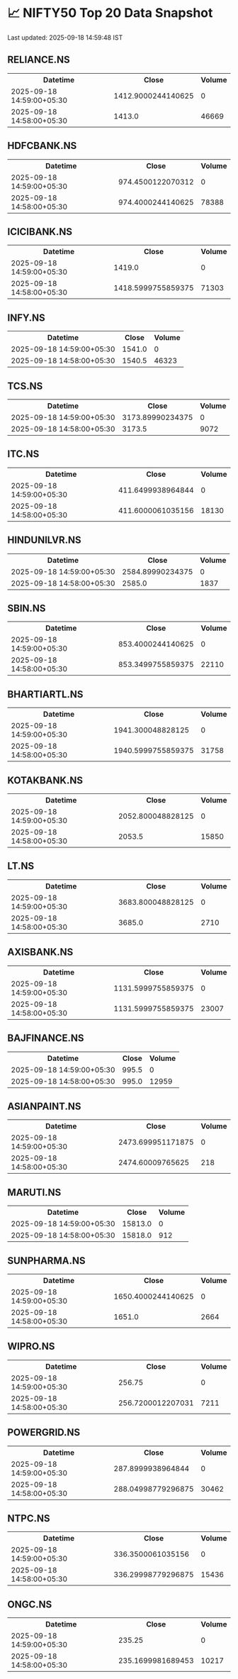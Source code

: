 # 📈 NIFTY50 Top 20 Data Snapshot

Last updated: 2025-09-18 14:59:48 IST

## RELIANCE.NS

<table>
  <tr><th>Datetime</th><th>Close</th><th>Volume</th></tr>
  <tr><td>2025-09-18 14:59:00+05:30</td><td>1412.9000244140625</td><td>0</td></tr>
  <tr><td>2025-09-18 14:58:00+05:30</td><td>1413.0</td><td>46669</td></tr>
</table>

## HDFCBANK.NS

<table>
  <tr><th>Datetime</th><th>Close</th><th>Volume</th></tr>
  <tr><td>2025-09-18 14:59:00+05:30</td><td>974.4500122070312</td><td>0</td></tr>
  <tr><td>2025-09-18 14:58:00+05:30</td><td>974.4000244140625</td><td>78388</td></tr>
</table>

## ICICIBANK.NS

<table>
  <tr><th>Datetime</th><th>Close</th><th>Volume</th></tr>
  <tr><td>2025-09-18 14:59:00+05:30</td><td>1419.0</td><td>0</td></tr>
  <tr><td>2025-09-18 14:58:00+05:30</td><td>1418.5999755859375</td><td>71303</td></tr>
</table>

## INFY.NS

<table>
  <tr><th>Datetime</th><th>Close</th><th>Volume</th></tr>
  <tr><td>2025-09-18 14:59:00+05:30</td><td>1541.0</td><td>0</td></tr>
  <tr><td>2025-09-18 14:58:00+05:30</td><td>1540.5</td><td>46323</td></tr>
</table>

## TCS.NS

<table>
  <tr><th>Datetime</th><th>Close</th><th>Volume</th></tr>
  <tr><td>2025-09-18 14:59:00+05:30</td><td>3173.89990234375</td><td>0</td></tr>
  <tr><td>2025-09-18 14:58:00+05:30</td><td>3173.5</td><td>9072</td></tr>
</table>

## ITC.NS

<table>
  <tr><th>Datetime</th><th>Close</th><th>Volume</th></tr>
  <tr><td>2025-09-18 14:59:00+05:30</td><td>411.6499938964844</td><td>0</td></tr>
  <tr><td>2025-09-18 14:58:00+05:30</td><td>411.6000061035156</td><td>18130</td></tr>
</table>

## HINDUNILVR.NS

<table>
  <tr><th>Datetime</th><th>Close</th><th>Volume</th></tr>
  <tr><td>2025-09-18 14:59:00+05:30</td><td>2584.89990234375</td><td>0</td></tr>
  <tr><td>2025-09-18 14:58:00+05:30</td><td>2585.0</td><td>1837</td></tr>
</table>

## SBIN.NS

<table>
  <tr><th>Datetime</th><th>Close</th><th>Volume</th></tr>
  <tr><td>2025-09-18 14:59:00+05:30</td><td>853.4000244140625</td><td>0</td></tr>
  <tr><td>2025-09-18 14:58:00+05:30</td><td>853.3499755859375</td><td>22110</td></tr>
</table>

## BHARTIARTL.NS

<table>
  <tr><th>Datetime</th><th>Close</th><th>Volume</th></tr>
  <tr><td>2025-09-18 14:59:00+05:30</td><td>1941.300048828125</td><td>0</td></tr>
  <tr><td>2025-09-18 14:58:00+05:30</td><td>1940.5999755859375</td><td>31758</td></tr>
</table>

## KOTAKBANK.NS

<table>
  <tr><th>Datetime</th><th>Close</th><th>Volume</th></tr>
  <tr><td>2025-09-18 14:59:00+05:30</td><td>2052.800048828125</td><td>0</td></tr>
  <tr><td>2025-09-18 14:58:00+05:30</td><td>2053.5</td><td>15850</td></tr>
</table>

## LT.NS

<table>
  <tr><th>Datetime</th><th>Close</th><th>Volume</th></tr>
  <tr><td>2025-09-18 14:59:00+05:30</td><td>3683.800048828125</td><td>0</td></tr>
  <tr><td>2025-09-18 14:58:00+05:30</td><td>3685.0</td><td>2710</td></tr>
</table>

## AXISBANK.NS

<table>
  <tr><th>Datetime</th><th>Close</th><th>Volume</th></tr>
  <tr><td>2025-09-18 14:59:00+05:30</td><td>1131.5999755859375</td><td>0</td></tr>
  <tr><td>2025-09-18 14:58:00+05:30</td><td>1131.5999755859375</td><td>23007</td></tr>
</table>

## BAJFINANCE.NS

<table>
  <tr><th>Datetime</th><th>Close</th><th>Volume</th></tr>
  <tr><td>2025-09-18 14:59:00+05:30</td><td>995.5</td><td>0</td></tr>
  <tr><td>2025-09-18 14:58:00+05:30</td><td>995.0</td><td>12959</td></tr>
</table>

## ASIANPAINT.NS

<table>
  <tr><th>Datetime</th><th>Close</th><th>Volume</th></tr>
  <tr><td>2025-09-18 14:59:00+05:30</td><td>2473.699951171875</td><td>0</td></tr>
  <tr><td>2025-09-18 14:58:00+05:30</td><td>2474.60009765625</td><td>218</td></tr>
</table>

## MARUTI.NS

<table>
  <tr><th>Datetime</th><th>Close</th><th>Volume</th></tr>
  <tr><td>2025-09-18 14:59:00+05:30</td><td>15813.0</td><td>0</td></tr>
  <tr><td>2025-09-18 14:58:00+05:30</td><td>15818.0</td><td>912</td></tr>
</table>

## SUNPHARMA.NS

<table>
  <tr><th>Datetime</th><th>Close</th><th>Volume</th></tr>
  <tr><td>2025-09-18 14:59:00+05:30</td><td>1650.4000244140625</td><td>0</td></tr>
  <tr><td>2025-09-18 14:58:00+05:30</td><td>1651.0</td><td>2664</td></tr>
</table>

## WIPRO.NS

<table>
  <tr><th>Datetime</th><th>Close</th><th>Volume</th></tr>
  <tr><td>2025-09-18 14:59:00+05:30</td><td>256.75</td><td>0</td></tr>
  <tr><td>2025-09-18 14:58:00+05:30</td><td>256.7200012207031</td><td>7211</td></tr>
</table>

## POWERGRID.NS

<table>
  <tr><th>Datetime</th><th>Close</th><th>Volume</th></tr>
  <tr><td>2025-09-18 14:59:00+05:30</td><td>287.8999938964844</td><td>0</td></tr>
  <tr><td>2025-09-18 14:58:00+05:30</td><td>288.04998779296875</td><td>30462</td></tr>
</table>

## NTPC.NS

<table>
  <tr><th>Datetime</th><th>Close</th><th>Volume</th></tr>
  <tr><td>2025-09-18 14:59:00+05:30</td><td>336.3500061035156</td><td>0</td></tr>
  <tr><td>2025-09-18 14:58:00+05:30</td><td>336.29998779296875</td><td>15436</td></tr>
</table>

## ONGC.NS

<table>
  <tr><th>Datetime</th><th>Close</th><th>Volume</th></tr>
  <tr><td>2025-09-18 14:59:00+05:30</td><td>235.25</td><td>0</td></tr>
  <tr><td>2025-09-18 14:58:00+05:30</td><td>235.1699981689453</td><td>10217</td></tr>
</table>

